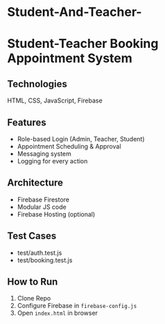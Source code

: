 # Student-And-Teacher-
# Student-Teacher Booking Appointment System

## Technologies
HTML, CSS, JavaScript, Firebase

##  Features
- Role-based Login (Admin, Teacher, Student)
- Appointment Scheduling & Approval
- Messaging system
- Logging for every action

##  Architecture
- Firebase Firestore
- Modular JS code
- Firebase Hosting (optional)

## Test Cases
- test/auth.test.js
- test/booking.test.js

##  How to Run
1. Clone Repo
2. Configure Firebase in `firebase-config.js`
3. Open `index.html` in browser
